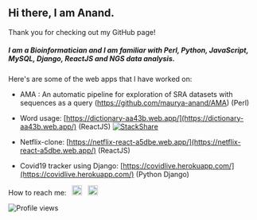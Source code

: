 ## Hi there, I am Anand.
Thank you for checking out my GitHub page! 

##### I am a Bioinformatician and I am familiar with Perl, Python, JavaScript, MySQL, Django, ReactJS and NGS data analysis.


Here's are some of the web apps that I have worked on:

- AMA : An automatic pipeline for exploration of SRA datasets with sequences as a query (https://github.com/maurya-anand/AMA) (Perl)

- Word usage:   [https://dictionary-aa43b.web.app/](https://dictionary-aa43b.web.app/) (ReactJS) [![StackShare](http://img.shields.io/badge/tech-stack-0690fa.svg?style=flat)](https://stackshare.io/akm0001/word-search)

- Netflix-clone:   [https://netflix-react-a5dbe.web.app/](https://netflix-react-a5dbe.web.app/) (ReactJS)

- Covid19 tracker using Django:   [https://covidlive.herokuapp.com/](https://covidlive.herokuapp.com/) (Python Django)

How to reach me:    &nbsp; [<img src='https://cdn.jsdelivr.net/npm/simple-icons@3.0.1/icons/linkedin.svg' alt='linkedin' height='20'>](https://www.linkedin.com/in/anand-maurya-/) &nbsp; [<img src='https://cdn.jsdelivr.net/npm/simple-icons@3.2.0/icons/googlemessages.svg' alt='github' height='20'>](<mailto:anandmaurya@hotmail.com>) 

![Profile views](https://gpvc.arturio.dev/akm0001) 

<!-- ![GitHub stats](https://github-readme-stats.vercel.app/api?username=akm0001&show_icons=true) -->
